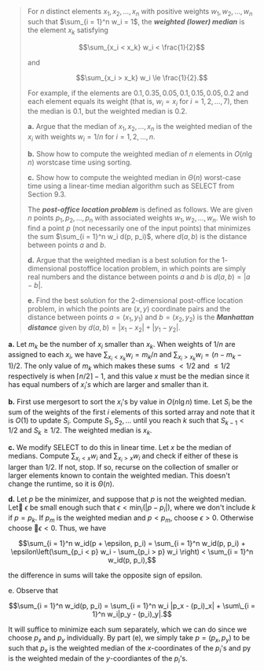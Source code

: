 > For $n$ distinct elements $x_1, x_2, \ldots, x_n$ with positive weights $w_1, w_2, \ldots, w_n$ such that $\sum_{i = 1}^n w_i = 1$, the **_weighted (lower) median_** is the element $x_k$ satisfying
>
> $$\sum_{x_i < x_k} w_i < \frac{1}{2}$$
>
> and
>
> $$\sum_{x_i > x_k} w_i \le \frac{1}{2}.$$
>
> For example, if the elements are $0.1, 0.35, 0.05, 0.1, 0.15, 0.05, 0.2$ and each element equals its weight (that is, $w_i = x_i$ for $i = 1, 2, \ldots, 7$), then the median is $0.1$, but the weighted median is $0.2$.
>
> **a.** Argue that the median of $x_1, x_2, \ldots, x_n$ is the weighted median of the $x_i$ with weights $w_i = 1 / n$ for $i = 1, 2, \ldots, n$.
>
> **b.** Show how to compute the weighted median of $n$ elements in $O(n\lg n)$ worstcase time using sorting.
>
> **c.** Show how to compute the weighted median in $\Theta(n)$ worst-case time using a linear-time median algorithm such as $\text{SELECT}$ from Section 9.3.
>
> The **_post-office location problem_** is defined as follows. We are given $n$ points $p_1, p_2, \ldots, p_n$ with associated weights $w_1, w_2, \ldots, w_n$. We wish to find a point $p$ (not necessarily one of the input points) that minimizes the sum $\sum_{i = 1}^n w_i d(p, p_i)$, where $d(a, b)$ is the distance between points $a$ and $b$.
>
> **d.** Argue that the weighted median is a best solution for the $1$-dimensional postoffice location problem, in which points are simply real numbers and the distance between points $a$ and $b$ is $d(a, b) = |a - b|$.
>
> **e.** Find the best solution for the $2$-dimensional post-office location problem, in which the points are $(x,y)$ coordinate pairs and the distance between points $a = (x_1, y_1)$ and $b = (x_2, y_2)$ is the **_Manhattan distance_** given by $d(a, b) = |x_1 - x_2| + |y_1 - y_2|$.

**a.** Let $m_k$ be the number of $x_i$ smaller than $x_k$. When weights of $1 / n$ are assigned to each $x_i$, we have $\sum_{x_i < x_k} w_i = m_k / n$ and $\sum_{x_i > x_k} w_i = (n - m_k - 1) / 2$. The only value of $m_k$ which makes these sums $< 1 / 2$ and $\le 1 / 2$ respectively is when $\lceil n / 2 \rceil - 1$, and this value $x$ must be the median since it has equal numbers of $x_i's$ which are larger and smaller than it.

**b.**  First use mergesort to sort the $x_i$'s by value in $O(n\lg n)$ time. Let $S_i$ be the sum of the weights of the first $i$ elements of this sorted array and note that it is $O(1)$ to update $S_i$. Compute $S_1, S_2, \dots$ until you reach $k$ such that $S_{k − 1} < 1 / 2$ and $S_k \ge 1 / 2$. The weighted median is $x_k$.

**c.** We modify $\text{SELECT}$ to do this in linear time. Let $x$ be the median of medians. Compute $\sum_{x_i < x} w_i$ and $\sum_{x_i > x} w_i$ and check if either of these is larger than $1 / 2$. If not, stop. If so, recurse on the collection of smaller or larger elements known to contain the weighted median. This doesn't change the runtime, so it is $\Theta(n)$.

**d.** Let $p$ be the minimizer, and suppose that $p$ is not the weighted median. Let $\epsilon$ be small enough such that $\epsilon < \min_i(|p − p_i|)$, where we don't include $k$ if $p = p_k$. If $p_m$ is the weighted median and $p < p_m$, choose $\epsilon > 0$. Otherwise choose $\epsilon < 0$. Thus, we have

$$\sum_{i = 1}^n w_id(p + \epsilon, p_i) = \sum_{i = 1}^n w_id(p, p_i) + \epsilon\left(\sum_{p_i < p} w_i - \sum_{p_i > p} w_i \right) < \sum_{i = 1}^n w_id(p, p_i),$$

the difference in sums will take the opposite sign of epsilon.

e. Observe that

$$\sum_{i = 1}^n w_id(p, p_i) = \sum_{i = 1}^n w_i |p_x - (p_i)_x| + \sum\_{i = 1}^n w_i|p_y - (p_i)_y|.$$

It will suffice to minimize each sum separately, which we can do since we choose $p_x$ and $p_y$ individually. By part (e), we simply take $p = (p_x, p_y)$ to be such that $p_x$ is the weighted median of the $x$-coordinates of the $p_i$'s and py is the weighted medain of the $y$-coordiantes of the $p_i$'s.
